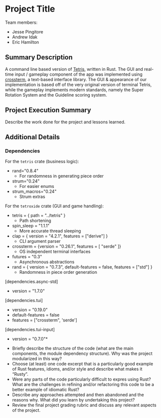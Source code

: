 # Project Title

Team members:

- Jesse Pingitore
- Andrew Idak
- Eric Hamilton

## Summary Description

A command line based version of [Tetris](https://en.wikipedia.org/wiki/Tetris?oldformat=true), written in Rust. The GUI and real-time input / gameplay component
of the app was implemented using [crossterm](https://github.com/crossterm-rs/crossterm), a text-based interface library. The GUI & appearance of our implementation is based off of the very original version of terminal Tetris, while the gameplay implements modern standards, namely the Super Rotation System and the Guideline scoring system.

## Project Execution Summary

Describe the work done for the project and lessons learned.

## Additional Details


### Dependencies

For the `tetris` crate (business logic):
* rand="0.8.4" 
  * For randomness in generating piece order
* strum="0.24"
  - For easier enums
* strum_macros="0.24"
  - Strum extras

For the `tetroxide` crate (GUI and game handling):

* tetris = { path = "../tetris" } 
  * Path shortening
* spin_sleep = "1.1.1" 
  * More accurate thread sleeping
* clap = { version = "4.2.1", features = ["derive"] }
  - CLI argument parser
* crossterm = {version = "0.26.1", features = [ "serde" ]}
  - OS independent terminal interfaces
* futures = "0.3"
  - Asynchronous abstractions
* rand = { version = "0.7.3", default-features = false, features = ["std"] }
  - Randomness in piece order generation

[dependencies.async-std]
* version = "1.7.0"

[dependencies.tui]
* version = "0.19.0"
* default-features = false
* features = ["crossterm", 'serde']

[dependencies.tui-input]
* version = "0.7.0"*


- Briefly describe the structure of the code (what are the main components, the
  module dependency structure). Why was the project modularized in this way?
- Choose (at least) one code excerpt that is a particularly good example of Rust
  features, idioms, and/or style and describe what makes it “Rusty”.
- Were any parts of the code particularly difficult to expres using Rust? What
  are the challenges in refining and/or refactoring this code to be a better
  example of idiomatic Rust?
- Describe any approaches attempted and then abandoned and the reasons why. What
  did you learn by undertaking this project?
- Review the final project grading rubric and discuss any relevant aspects of
  the project.
